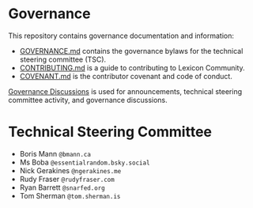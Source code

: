 # Governance

This repository contains governance documentation and information:

* [GOVERNANCE.md](./GOVERNANCE.md) contains the governance bylaws for the technical steering committee (TSC).
* [CONTRIBUTING.md](./CONTRIBUTING.md) is a guide to contributing to Lexicon Community.
* [COVENANT.md](./COVENANT.md) is the contributor covenant and code of conduct.

[Governance Discussions](https://github.com/lexicon-community/governance/discussions) is used for announcements, technical steering committee activity, and governance discussions.

# Technical Steering Committee

* Boris Mann `@bmann.ca`
* Ms Boba `@essentialrandom.bsky.social`
* Nick Gerakines `@ngerakines.me`
* Rudy Fraser `@rudyfraser.com`
* Ryan Barrett `@snarfed.org`
* Tom Sherman `@tom.sherman.is`